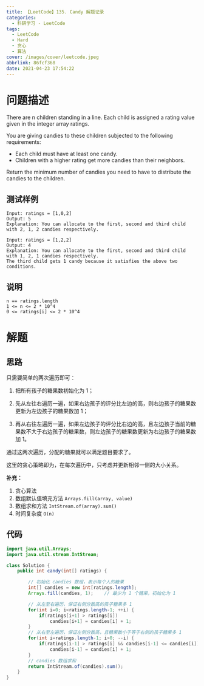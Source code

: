 ```yaml
---
title: 【LeetCode】135. Candy 解题记录
categories:
  - 科研学习 - LeetCode
tags:
  - LeetCode
  - Hard
  - 贪心
  - 算法
cover: /images/cover/leetcode.jpeg
abbrlink: 86fcf368
date: 2021-04-23 17:54:22
---
```


# 问题描述

There are n children standing in a line. Each child is assigned a rating value given in the integer array ratings.

You are giving candies to these children subjected to the following requirements:

- Each child must have at least one candy.
- Children with a higher rating get more candies than their neighbors.

Return the minimum number of candies you need to have to distribute the candies to the children.

## 测试样例

```
Input: ratings = [1,0,2]
Output: 5
Explanation: You can allocate to the first, second and third child with 2, 1, 2 candies respectively.
```

```
Input: ratings = [1,2,2]
Output: 4
Explanation: You can allocate to the first, second and third child with 1, 2, 1 candies respectively.
The third child gets 1 candy because it satisfies the above two conditions.
```

## 说明

```
n == ratings.length
1 <= n <= 2 * 10^4
0 <= ratings[i] <= 2 * 10^4
```

# 解题

## 思路

只需要简单的两次遍历即可：

1. 把所有孩子的糖果数初始化为 1；
   
1. 先从左往右遍历一遍，如果右边孩子的评分比左边的高，则右边孩子的糖果数更新为左边孩子的糖果数加 1；
   
1. 再从右往左遍历一遍，如果左边孩子的评分比右边的高，且左边孩子当前的糖果数不大于右边孩子的糖果数，则左边孩子的糖果数更新为右边孩子的糖果数加 1。

通过这两次遍历，分配的糖果就可以满足题目要求了。

这里的贪心策略即为，在每次遍历中，只考虑并更新相邻一侧的大小关系。

**补充：**

1. 贪心算法
1. 数组默认值填充方法 `Arrays.fill(array, value)`
1. 数组求和方法 `IntStream.of(array).sum()`
1. 时间复杂度 `O(n)`

## 代码

```java
import java.util.Arrays;
import java.util.stream.IntStream;

class Solution {
    public int candy(int[] ratings) {

        // 初始化 candies 数组，表示每个人的糖果
        int[] candies = new int[ratings.length];
        Arrays.fill(candies, 1);    // 最少为 1 个糖果，初始化为 1

        // 从左至右遍历，保证右侧分数高的孩子糖果多 1
        for(int i=0; i<ratings.length-1; ++i) {
            if(ratings[i+1] > ratings[i])
                candies[i+1] = candies[i] + 1;
        }
        // 从右至左遍历，保证左侧分数高，且糖果数小于等于右侧的孩子糖果多 1
        for(int i=ratings.length-1; i>0; --i) {
            if(ratings[i-1] > ratings[i] && candies[i-1] <= candies[i])
                candies[i-1] = candies[i] + 1;
        }
        // candies 数组求和
        return IntStream.of(candies).sum();
    }
}
```
